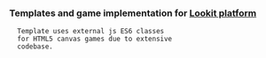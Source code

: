 ### Templates and game implementation for [Lookit platform](https://lookit.readthedocs.io/en/develop/index.html)

```$xslt
  Template uses external js ES6 classes 
  for HTML5 canvas games due to extensive 
  codebase.
  
``` 
